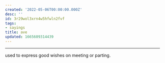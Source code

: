 ```yaml
---
created: '2022-05-06T00:00:00.000Z'
desc: ''
id: 3r29wol3xrn4w5hfwln2fvf
tags:
- sayings
title: ave
updated: 1665609314439
---
```

   
   
---   
   
used to express good wishes on meeting or parting.